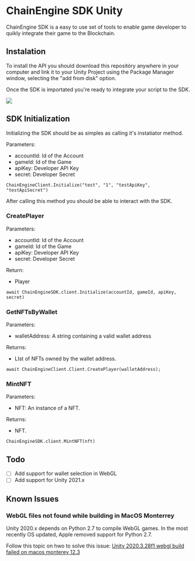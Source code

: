 # ChainEngine SDK Unity

ChainEngine SDK is a easy to use set of tools to enable game developer to quikly integrate their game to the Blockchain.

## Instalation

To install the API you should download this repositóry anywhere in your computer and link it to your Unity Project using the Package Manager window, selecting the "add from disk" option.

Once the SDK is importated you're ready to integrate your script to the SDK.

![](https://i.imgur.com/q5DGkaq.png)


## SDK Initialization

Initializing the SDK should be as simples as calling it's instatiator method.

Parameters:
- accountId: Id of the Account
- gameId: Id of the Game
- apiKey: Developer API Key
- secret: Developer Secret

```ChainEngineClient.Initialize("test", "1", "testApiKey", "testApiSecret")```

After calling this method you should be able to interact with the SDK.

### CreatePlayer

Parameters:
- accountId: Id of the Account
- gameId: Id of the Game
- apiKey: Developer API Key
- secret: Developer Secret

Return:
- Player 

```await ChainEngineSDK.client.Initialize(accountId, gameId, apiKey, secret)```

### GetNFTsByWallet

Parameters:
- walletAddress: A string containing a valid wallet address

Returns:
- LIst of NFTs owned by the wallet address.

```await ChainEngineClient.Client.CreatePlayer(walletAddress);```

### MintNFT

Parameters:
- NFT: An instance of a NFT.

Returns:
- NFT.

```ChainEngineSDK.client.MintNFT(nft)```

## Todo

- [ ] Add support for wallet selection in WebGL
- [ ] Add support for Unity 2021.x

## Known Issues

### WebGL files not found while building in MacOS Monterrey

Unity 2020.x depends on Python 2.7 to compile WebGL games. In the most recently OS updated, Apple removed support for Python 2.7.

Follow this topic on hwo to solve this issue: [Unity 2020.3.28f1 webgl build failed on macos monterey 12.3](https://answers.unity.com/questions/1893841/unity-2020328f1-webgl-build-failed-on-macos-monter.html)